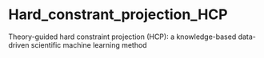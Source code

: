 # Hard_constrant_projection_HCP
Theory-guided hard constraint projection (HCP): a knowledge-based data-driven scientific machine learning method
